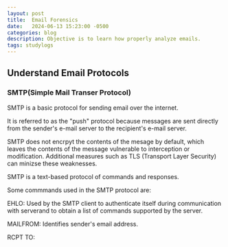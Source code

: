 ```yaml
---
layout: post
title:  Email Forensics
date:   2024-06-13 15:23:00 -0500
categories: blog 
description: Objective is to learn how properly analyze emails.
tags: studylogs 
---
```


## Understand Email Protocols

### SMTP(Simple Mail Transer Protocol)

SMTP is a basic protocol for sending email over the internet.

It is referred to as the "push" protocol because messages are sent directly from the sender's e-mail server to the recipient's e-mail server.

SMTP  does not encrpyt the contents of the mesage by default, which leaves the contents of the message vulnerable to interception or modification.
Additional measures such as TLS (Transport Layer Security) can minizse these weaknesses.

SMTP is a text-based protocol of commands and responses.

Some commmands used in the SMTP protocol are:

EHLO: Used by the SMTP client to authenticate itself during communication with serverand to obtain a list of commands supported by the server.

MAILFROM: Identifies sender's email address.

RCPT TO: